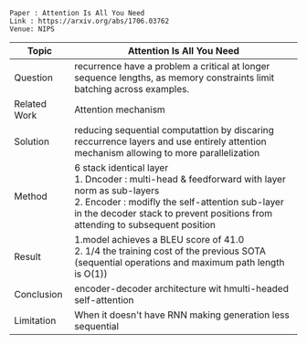 ```
Paper : Attention Is All You Need
Link : https://arxiv.org/abs/1706.03762
Venue: NIPS
```

| Topic        | Attention Is All You Need |
|--------------|---------------------------|
| Question     | recurrence have a problem a critical at longer sequence lengths, as memory constraints limit batching across examples.|
| Related Work | Attention mechanism|
| Solution     | reducing sequential computattion by discaring reccurrence layers and use entirely attention mechanism allowing to more parallelization|
| Method       | 6 stack identical layer <br> 1. Dncoder : multi-head & feedforward with layer norm as sub-layers<br> 2. Encoder : modifly the self-attention sub-layer in the decoder stack to prevent positions from attending to subsequent position<br> |
| Result       | 1.model achieves a BLEU score of 41.0 <br> 2. 1/4 the training cost of the previous SOTA (sequential operations and maximum path length is O(1)) <br>|
| Conclusion   | encoder-decoder architecture wit hmulti-headed self-attention|
| Limitation   | When it doesn't have RNN making generation less sequential|